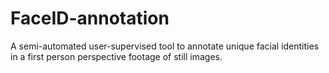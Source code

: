 # FaceID-annotation
A semi-automated user-supervised tool to annotate unique facial identities in a first person perspective footage of still images.
